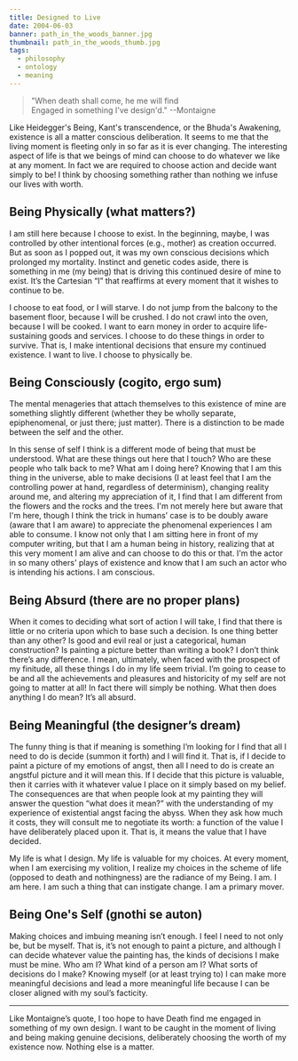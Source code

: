 ```yaml
---
title: Designed to Live
date: 2004-06-03
banner: path_in_the_woods_banner.jpg
thumbnail: path_in_the_woods_thumb.jpg
tags:
  - philosophy
  - ontology
  - meaning
---
```


> "When death shall come, he me will find<br />
> Engaged in something I've design'd." --Montaigne

Like Heidegger's Being, Kant's transcendence, or the Bhuda's Awakening,
existence is all a matter conscious deliberation.  It seems to me that the
living moment is fleeting only in so far as it is ever changing.  The
interesting aspect of life is that we beings of mind can choose to do whatever
we like at any moment.  In fact we are required to choose action and decide
want simply to be!  I think by choosing something rather than nothing we infuse
our lives with worth.


Being Physically (what matters?)
----------------

I am still here because I choose to exist.  In the beginning, maybe, I was
controlled by other intentional forces (e.g., mother) as creation occurred. But
as soon as I popped out, it was my own conscious decisions which prolonged my
mortality.  Instinct and genetic codes aside, there is something in me
(my being) that is driving this continued desire of mine to exist.  It’s the
Cartesian “I” that reaffirms at every moment that it wishes to continue to be.

I choose to eat food, or I will starve.  I do not jump from the balcony to the
basement floor, because I will be crushed.  I do not crawl into the oven,
because I will be cooked.  I want to earn money in order to acquire
life-sustaining goods and services.  I choose to do these things in order to
survive.  That is, I make intentional decisions that ensure my continued
existence.  I want to live.  I choose to physically be.


Being Consciously (cogito, ergo sum)
-----------------

The mental menageries that attach themselves to this existence of mine are
something slightly different (whether they be wholly separate, epiphenomenal,
or just there; just matter).  There is a distinction to be made between the
self and the other.

In this sense of self I think is a different mode of being that must be
understood.  What are these things out here that I touch?  Who are these people
who talk back to me?  What am I doing here?  Knowing that I am this thing in
the universe, able to make decisions (I at least feel that I am the controlling
power at hand, regardless of determinism), changing reality around me, and
altering my appreciation of it, I find that I am different from the flowers and
the rocks and the trees.  I'm not merely here but aware that I'm here, though I
think the trick in humans’ case is to be doubly aware (aware that I am aware)
to appreciate the phenomenal experiences I am able to consume.  I know not only
that I am sitting here in front of my computer writing, but that I am a human
being in history, realizing that at this very moment I am alive and can choose
to do this or that.  I'm the actor in so many others' plays of existence and
know that I am such an actor who is intending his actions.  I am conscious.


Being Absurd (there are no proper plans)
------------

When it comes to deciding what sort of action I will take, I find that there is
little or no criteria upon which to base such a decision.  Is one thing better
than any other?  Is good and evil real or just a categorical, human
construction?  Is painting a picture better than writing a book?  I don’t think
there’s any difference.  I mean, ultimately, when faced with the prospect of my
finitude, all these things I do in my life seem trivial.  I’m going to cease to
be and all the achievements and pleasures and historicity of my self are not
going to matter at all!  In fact there will simply be nothing.  What then does
anything I do mean?  It’s all absurd.


Being Meaningful (the designer’s dream)
----------------

The funny thing is that if meaning is something I’m looking for I find that all
I need to do is decide (summon it forth) and I will find it.  That is, if I
decide to paint a picture of my emotions of angst, then all I need to do is
create an angstful picture and it will mean this.  If I decide that this
picture is valuable, then it carries with it whatever value I place on it
simply based on my belief.  The consequences are that when people look at my
painting they will answer the question “what does it mean?” with the
understanding of my experience of existential angst facing the abyss.  When
they ask how much it costs, they will consult me to negotiate its worth:  a
function of the value I have deliberately placed upon it.  That is, it means
the value that I have decided.

My life is what I design.  My life is valuable for my choices.  At every moment,
when I am exercising my volition, I realize my choices in the scheme of life
(opposed to death and nothingness) are the radiance of my Being.  I am.  I am
here.  I am such a thing that can instigate change.  I am a primary mover.


Being One's Self (gnothi se auton)
----------------

Making choices and imbuing meaning isn’t enough.  I feel I need to not only be,
but be myself.  That is, it’s not enough to paint a picture, and although I can
decide whatever value the painting has, the kinds of decisions I make must be
mine.  Who am I?  What kind of a person am I?  What sorts of decisions do I
make?  Knowing myself (or at least trying to) I can make more meaningful
decisions and lead a more meaningful life because I can be closer aligned with
my soul’s facticity.

---

Like Montaigne’s quote, I too hope to have Death find me engaged in something of
my own design.  I want to be caught in the moment of living and being making
genuine decisions, deliberately choosing the worth of my existence now. Nothing
else is a matter.
